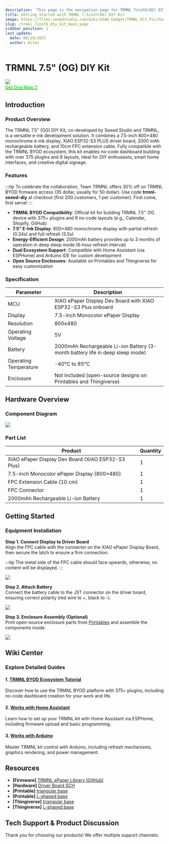 ```yaml
---
description: 'This page is the navigation page for TRMNL 7inch5(OG) DIY Kit.'
title: Getting Started with TRMNL 7.5inch(OG) DIY Kit
image: https://files.seeedstudio.com/wiki/XIAO_Gadget/TRMNL_Kit_Pic/head.webp
slug: /trmnl_7inch5_diy_kit_main_page
sidebar_position: 1
last_update:
  date: 06/29/2025
  author: Allen
---
```


# TRMNL 7.5" (OG) DIY Kit

<div style={{textAlign:'center'}}><img src="https://files.seeedstudio.com/wiki/XIAO_Gadget/TRMNL_Kit_Pic/head.jpg" style={{width:1000, height:'auto'}}/></div>

<div class="get_one_now_container" style={{textAlign: 'center'}}>
    <a class="get_one_now_item" href="https://www.seeedstudio.com/TRMNL-7-5-Inch-OG-DIY-Kit-p-6481.html">
            <strong><span><font color={'FFFFFF'} size={"4"}> Get One Now 🖱️</font></span></strong>
    </a>
</div>

## Introduction
### Product Overview
The TRMNL 7.5" (OG) DIY Kit, co-developed by Seeed Studio and TRMNL, is a versatile e-ink development solution. It combines a 7.5-inch 800×480 monochrome e-ink display, XIAO ESP32-S3 PLUS driver board, 2000 mAh rechargeable battery, and 10cm FPC extension cable. Fully compatible with the TRMNL BYOD ecosystem, this kit enables no-code dashboard building with over 375 plugins and 8 layouts, ideal for DIY enthusiasts, smart home interfaces, and creative digital signage.

### Features
:::tip
To celebrate the collaboration, Team TRMNL offers 30% off on TRMNL BYOD firmware access (35 dollar, usually for 50 dollar). Use code **trmnl-seeed-diy** at checkout (first 200 customers, 1 per customer). First come, first serve!
:::

- **TRMNL BYOD Compatibility**: Official kit for building TRMNL 7.5'' OG device with 375+ plugins and 8 no-code layouts (e.g., Calendar, Shopify, GitHub)
- **7.5" E-Ink Display**: 800×480 monochrome display with partial refresh (0.34s) and full refresh (3.5s)
- **Energy-Efficient Design**: 2000mAh battery provides up to 3 months of operation in deep sleep mode (6-hour refresh interval)
- **Dual Ecosystem Support**: Compatible with Home Assistant (via ESPHome) and Arduino IDE for custom development
- **Open Source Enclosures**: Available on Printables and Thingiverse for easy customization

### Specification
| Parameter | Description |
| --- | --- |
| MCU | XIAO ePaper Display Dev Board with XIAO ESP32-S3 Plus onboard |
| Display | 7.5-inch Monocolor ePaper Display |
| Resolution | 800x480 |
| Operating Voltage | 5V |
| Battery | 2000mAh Rechargeable Li-ion Battery (3-month battery life in deep sleep mode) |
| Operating Temperature | -40°C to 85°C |
| Enclosure | Not included (open-source designs on Printables and Thingiverse) |

## Hardware Overview
### Component Diagram
<div style={{textAlign:'center'}}><img src="https://files.seeedstudio.com/wiki/XIAO_7.5_Epaper_Panel/hardware_components.jpg" style={{width:1000, height:'auto'}}/></div>

### Part List
| Product | Quantity |
| --- | --- |
| XIAO ePaper Display Dev Board (XIAO ESP32-S3 Plus) | 1 |
| 7.5-inch Monocolor ePaper Display (800×480) | 1 |
| FPC Extension Cable (10 cm) | 1 |
| FPC Connector | 1 |
| 2000mAh Rechargeable Li-ion Battery | 1 |

## Getting Started
### Equipment Installation
**Step 1. Connect Display to Driver Board**  
Align the FPC cable with the connector on the XIAO ePaper Display Board, then secure the latch to ensure a firm connection.  

:::tip
The metal side of the FPC cable should face upwards, otherwise, no content will be displayed.
:::

<div style={{textAlign:'center'}}><img src="https://files.seeedstudio.com/wiki/XIAO_Gadget/TRMNL_Kit_Pic/2.jpg" style={{width:600, height:'auto'}}/></div>

**Step 2. Attach Battery**  
Connect the battery cable to the JST connector on the driver board, ensuring correct polarity (red wire to +, black to -).  

<div style={{textAlign:'center'}}><img src="https://files.seeedstudio.com/wiki/XIAO_Gadget/TRMNL_Kit_Pic/3.jpg" style={{width:600, height:'auto'}}/></div>

**Step 3. Enclosure Assembly (Optional)**  
Print open-source enclosure parts from [Printables](https://www.printables.com/) and assemble the components inside.  

<div style={{textAlign:'center'}}><img src="https://files.seeedstudio.com/wiki/XIAO_Gadget/TRMNL_Kit_Pic/4.jpeg" style={{width:600, height:'auto'}}/></div>


## Wiki Center
### Explore Detailed Guides

#### 1. [TRMNL BYOD Ecosystem Tutorial](https://wiki.seeedstudio.com/works_with_trmnl/)  
Discover how to use the TRMNL BYOD platform with 375+ plugins, including no-code dashboard creation for your work and life.  

#### 2. [Works with Home Assistant](https://wiki.seeedstudio.com/works_with_esphome)  
Learn how to set up your TRMNL kit with Home Assistant via ESPHome, including firmware upload and basic programming.  

#### 3. [Works with Arduino](https://wiki.seeedstudio.com/works_with_arduino/)  
Master TRMNL kit control with Arduino, including refresh mechanisms, graphics rendering, and power management.  

## Resources
- **[Firmware]** [TRMNL ePaper Library (GitHub)](https://github.com/Seeed-Projects/Seeed_TRMNL_Eink_Project)   
- **[Hardware]** [Driver Board SCH](https://files.seeedstudio.com/wiki/XIAO_Gadget/TRMNL_Kit_Pic/XIAO_ePaper_driver_board_sch.pdf)
- **[Printable]** [triangular base](https://www.printables.com/model/1354873)  
- **[Printable]** [L-shaped base](https://www.printables.com/model/1354879)  
- **[Thingiverse]** [triangular base](https://www.thingiverse.com/thing:7091094)
- **[Thingiverse]** [L-shaped base](https://www.thingiverse.com/thing:7091096)

## Tech Support & Product Discussion

Thank you for choosing our products! We offer multiple support channels:

<div class="button_tech_support_container">
<a href="https://forum.seeedstudio.com/" class="button_forum"></a> 
<a href="https://www.seeedstudio.com/contacts" class="button_email"></a>
</div>

<div class="button_tech_support_container">
<a href="https://discord.gg/eWkprNDMU7" class="button_discord"></a> 
<a href="https://github.com/Seeed-Studio/wiki-documents/discussions/69" class="button_discussion"></a>
</div>